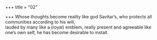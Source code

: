 +++
title = "02"

+++
Whose thoughts become reality like god Savitar’s, who protects all  communities according to his will,  
lauded by many like a (royal) emblem, really present and agreeable like  one’s own self, he has become desirable to install.  